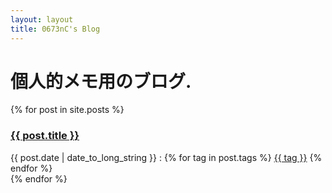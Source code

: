 ```yaml
---
layout: layout
title: 0673nC's Blog
---
```


個人的メモ用のブログ.
====================

{% for post in site.posts %}
<div class="panel panel-primary">
  <div class="panel-heading">
    <h3 class="panel-title">
      <a href="{{ post.url }}">{{ post.title }}</a>
    </h3>
  </div>
  <div class="panel-body">
  <span class="lead">{{ post.date | date_to_long_string }} : </span>
  {% for tag in post.tags %}
    <a href="#" class="btn btn-success">{{ tag }}</a>
  {% endfor %}
  </div>
</div>
{% endfor %}
